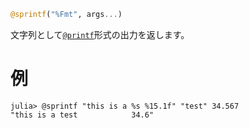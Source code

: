 ```julia
@sprintf("%Fmt", args...)
```

文字列として[`@printf`](@ref)形式の出力を返します。

# 例

```jldoctest
julia> @sprintf "this is a %s %15.1f" "test" 34.567
"this is a test            34.6"
```
